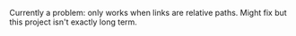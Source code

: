 Currently a problem: only works when links are relative paths. Might fix but this project isn't exactly long term.
